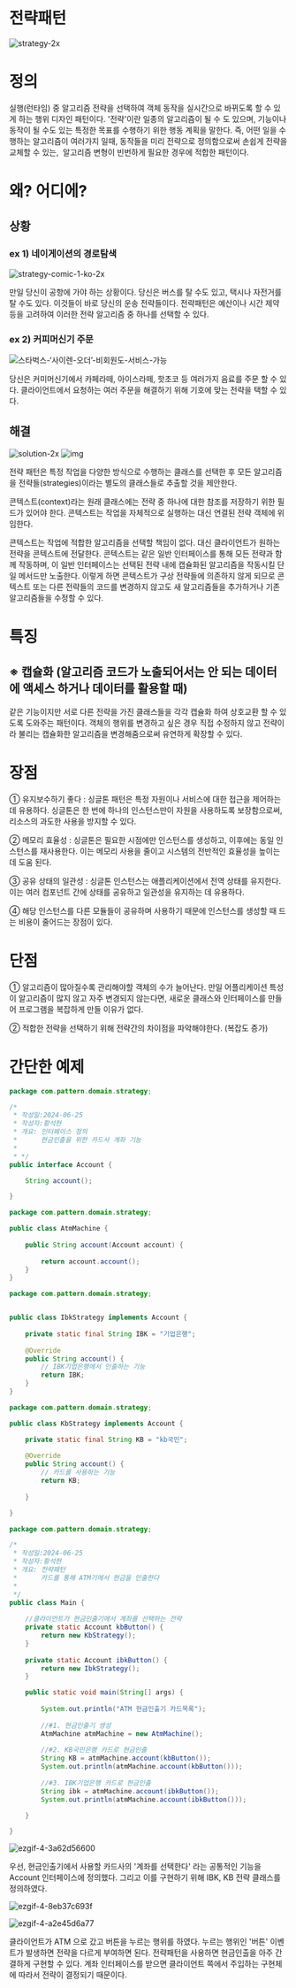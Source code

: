 # 전략패턴
![strategy-2x](https://github.com/smuhsh/DesignPattern/assets/49484645/5be09a5a-a2e9-4e02-8f34-9a5eaf2c6986)

# 정의
실행(런타임) 중 알고리즘 전략을 선택하여 객체 동작을 실시간으로 바뀌도록 할 수 있게 하는 행위 디자인 패턴이다.
'전략'이란 일종의 알고리즘이 될 수 도 있으며, 기능이나 동작이 될 수도 있는 특정한 목표를 수행하기 위한 행동 계획을 말한다.
즉, 어떤 일을 수행하는 알고리즘이 여러가지 일때, 동작들을 미리 전략으로 정의함으로써 손쉽게 전략을 교체할 수 있는, 
알고리즘 변형이 빈번하게 필요한 경우에 적합한 패턴이다.


# 왜? 어디에?

## 상황

### ex 1) 네이게이션의 경로탐색
![strategy-comic-1-ko-2x](https://github.com/smuhsh/DesignPattern/assets/49484645/e0db3fa4-32e6-4366-95c9-c09816bb39a2)

만일 당신이 공항에 가야 하는 상황이다. 당신은 버스를 탈 수도 있고, 택시나 자전거를 탈 수도 있다. 이것들이 바로 당신의 운송 전략들이다.
전략패턴은 예산이나 시간 제약 등을 고려하여 이러한 전략 알고리즘 중 하나를 선택할 수 있다.

### ex 2) 커피머신기 주문
![스타벅스-‘사이렌-오더’-비회원도-서비스-가능](https://github.com/smuhsh/DesignPattern/assets/49484645/69962f9a-22dd-4420-80d2-950f78492a6e)

당신은 커미머신기에서 카페라떼, 아이스라떼, 핫초코 등 여러가지 음료를 주문 할 수 있다.
클라이언트에서 요청하는 여러 주문을 해결하기 위해 기호에 맞는 전략을 택할 수 있다.

## 해결
![solution-2x](https://github.com/smuhsh/DesignPattern/assets/49484645/2a80028d-190c-4c1f-a93e-0ba35a92f3c3)
![img](https://github.com/smuhsh/DesignPattern/assets/49484645/fad12649-88e4-49d1-a587-fd001bd36b57)

전략 패턴은 특정 작업을 다양한 방식으로 수행하는 클래스를 선택한 후 모든 알고리즘을 전략들(strategies)​이라는 별도의 클래스들로 추출할 것을 제안한다.

콘텍스트(context)​라는 원래 클래스에는 전략 중 하나에 대한 참조를 저장하기 위한 필드가 있어야 한다. 콘텍스트는 작업을 자체적으로 실행하는 대신 연결된 전략 객체에 위임한다.

콘텍스트는 작업에 적합한 알고리즘을 선택할 책임이 없다. 대신 클라이언트가 원하는 전략을 콘텍스트에 전달한다. 
콘텍스트는 같은 일반 인터페이스를 통해 모든 전략과 함께 작동하며, 이 일반 인터페이스는 선택된 전략 내에 캡슐화된 알고리즘을 작동시킬 단일 메서드만 노출한다.
이렇게 하면 콘텍스트가 구상 전략들에 의존하지 않게 되므로 콘텍스트 또는 다른 전략들의 코드를 변경하지 않고도 새 알고리즘들을 추가하거나 기존 알고리즘들을 수정할 수 있다.

# 특징
## ※ 캡슐화 (알고리즘 코드가 노출되어서는 안 되는 데이터에 액세스 하거나 데이터를 활용할 때)

같은 기능이지만 서로 다른 전략을 가진 클래스들을 각각 캡슐화 하여 상호교환 할 수 있도록 도와주는 패턴이다.
객체의 행위를 변경하고 싶은 경우 직접 수정하지 않고 전략이라 불리는 캡슐화한 알고리즘을 변경해줌으로써
유연하게 확장할 수 있다.

# 장점
① 유지보수하기 좋다 :
싱글톤 패턴은 특정 자원이나 서비스에 대한 접근을 제어하는데 유용하다. 싱글톤은 한 번에 하나의 인스턴스만이 자원을 사용하도록 보장함으로써, 리소스의 과도한 사용을 방지할 수 있다.

② 메모리 효율성 :
싱글톤은 필요한 시점에만 인스턴스를 생성하고, 이후에는 동일 인스턴스를 재사용한다.
이는 메모리 사용을 줄이고 시스템의 전반적인 효율성을 높이는 데 도움 된다.

③ 공유 상태의 일관성 :
싱글톤 인스턴스는 애플리케이션에서 전역 상태를 유지한다. 이는 여러 컴포넌트 간에 상태를 공유하고 일관성을 유지하는 데 유용하다.

④ 해당 인스턴스를 다른 모듈들이 공유하며 사용하기 때문에 인스턴스를 생성할 때 드는 
비용이 줄어드는 장점이 있다.

# 단점
① 알고리즘이 많아질수록 관리해야할 객체의 수가 늘어난다.
만일 어플리케이션 특성이 알고리즘이 많지 않고 자주 변경되지 않는다면, 새로운 클래스와 인터페이스를 만들어 프로그램을 복잡하게 만들 이유가 없다.

② 적합한 전략을 선택하기 위해 전략간의 차이점을 파악해야한다. (복잡도 증가)

# 간단한 예제

```java
package com.pattern.domain.strategy;

/*
 * 작성일:2024-06-25
 * 작성자:황석현
 * 개요: 인터페이스 정의
 * 		현금인출을 위한 카드사 계좌 기능
 * 
 * */
public interface Account {

	String account();

}
```

```java
package com.pattern.domain.strategy;

public class AtmMachine {
	
    public String account(Account account) {
    	
        return account.account();
    }
}
```

```java
package com.pattern.domain.strategy;


public class IbkStrategy implements Account {
	
    private static final String IBK = "기업은행";
    
    @Override
    public String account() {
        // IBK기업은행에서 인출하는 기능
        return IBK;
    }
}
```
```java
package com.pattern.domain.strategy;

public class KbStrategy implements Account {

	private static final String KB = "kb국민";
	
	@Override
	public String account() {
        // 카드를 사용하는 기능 
        return KB;
		
	}

}
```
```java
package com.pattern.domain.strategy;

/*
 * 작성일:2024-06-25
 * 작성자:황석현
 * 개요: 전략패턴
 * 		카드를 통해 ATM기에서 현금을 인출한다
 * 
 */
public class Main {
	
	//클라이언트가 현금인출기에서 계좌를 선택하는 전략
	private static Account kbButton() {
		return new KbStrategy();
	}
	
	private static Account ibkButton() {
		return new IbkStrategy();
	}

    public static void main(String[] args) {
    	
    	System.out.println("ATM 현금인출기 카드목록");
    	
    	//#1. 현금인출기 생성
        AtmMachine atmMachine = new AtmMachine();
        
        //#2. KB국민은행 카드로 현금인출
        String KB = atmMachine.account(kbButton());
        System.out.println(atmMachine.account(kbButton()));
        
        //#3. IBK기업은행 카드로 현금인출
        String ibk = atmMachine.account(ibkButton());
        System.out.println(atmMachine.account(ibkButton()));

    }

}
```
![ezgif-4-3a62d56600](https://github.com/smuhsh/DesignPattern/assets/49484645/6cf33201-94ea-4479-b88b-bac62f311cc2)

우선, 현금인출기에서 사용할 카드사의 '계좌를 선택한다' 라는 공통적인 기능을 Account 인터페이스에 정의했다. 그리고 이를 구현하기 위해 IBK, KB 전략 클래스를 정의하였다.

![ezgif-4-8eb37c693f](https://github.com/smuhsh/DesignPattern/assets/49484645/361faef3-1ca3-415d-99d4-9816e1456c4a)

![ezgif-4-a2e45d6a77](https://github.com/smuhsh/DesignPattern/assets/49484645/c1a28617-6ea9-461a-9753-185d84fadcbb)

클라이언트가 ATM 으로 갔고 버튼을 누르는 행위를 하였다. 누르는 행위인 '버튼' 이벤트가 발생하면 전략을 다르게 부여하면 된다.
전략패턴을 사용하면 현금인출을 아주 간결하게 구현할 수 있다.
계좌 인터페이스를 받으면 클라이언트 쪽에서 주입하는 구현체에 따라서 전략이 결정되기 때문이다.

